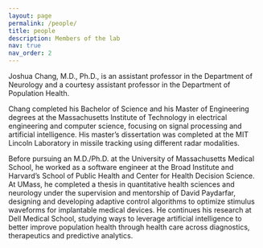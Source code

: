 ```yaml
---
layout: page
permalink: /people/
title: people
description: Members of the lab
nav: true
nav_order: 2
---
```


Joshua Chang, M.D., Ph.D., is an assistant professor in the Department of Neurology and a courtesy assistant professor in the Department of Population Health.

Chang completed his Bachelor of Science and his Master of Engineering degrees at the Massachusetts Institute of Technology in electrical engineering and computer science, focusing on signal processing and artificial intelligence. His master’s dissertation was completed at the MIT Lincoln Laboratory in missile tracking using different radar modalities.

Before pursuing an M.D./Ph.D. at the University of Massachusetts Medical School, he worked as a software engineer at the Broad Institute and Harvard’s School of Public Health and Center for Health Decision Science. At UMass, he completed a thesis in quantitative health sciences and neurology under the supervision and mentorship of David Paydarfar, designing and developing adaptive control algorithms to optimize stimulus waveforms for implantable medical devices. He continues his research at Dell Medical School, studying ways to leverage artificial intelligence to better improve population health through health care across diagnostics, therapeutics and predictive analytics.
